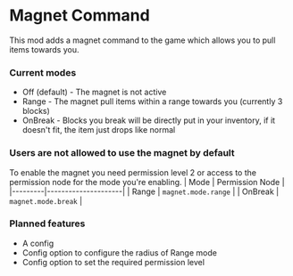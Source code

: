 # Magnet Command
This mod adds a magnet command to the game which allows you to pull items towards you.
### Current modes
- Off (default) - The magnet is not active
- Range - The magnet pull items within a range towards you (currently 3 blocks)
- OnBreak - Blocks you break will be directly put in your inventory, if it doesn't fit, the item just drops like normal
  
### Users are not allowed to use the magnet by default
To enable the magnet you need permission level 2 or access to the permission node for the mode you're enabling.
| Mode    | Permission Node     |
|---------|---------------------|
| Range   | `magnet.mode.range` |
| OnBreak | `magnet.mode.break` |

### Planned features
- A config
- Config option to configure the radius of Range mode
- Config option to set the required permission level
